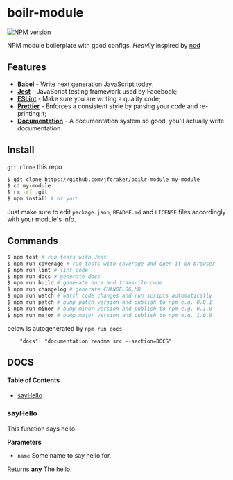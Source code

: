 # boilr-module

[![NPM version](https://img.shields.io/npm/v/boilr-module.svg?style=flat-square)](https://npmjs.org/package/boilr-module)

NPM module boilerplate with good configs. _Heavily_ inspired by [nod](https://nod.js.org/)

## Features

-   [**Babel**](https://babeljs.io/) - Write next generation JavaScript today;
-   [**Jest**](https://facebook.github.io/jest) - JavaScript testing framework used by Facebook;
-   [**ESLint**](http://eslint.org/) - Make sure you are writing a quality code;
-   [**Prettier**](https://prettier.io/) - Enforces a consistent style by parsing your code and re-printing it;
-   [**Documentation**](http://documentation.js.org/) - A documentation system so good, you'll actually write documentation.

## Install

`git clone` this repo

```sh
$ git clone https://github.com/jforaker/boilr-module my-module
$ cd my-module
$ rm -rf .git
$ npm install # or yarn
```

Just make sure to edit `package.json`, `README.md` and `LICENSE` files accordingly with your module's info.

## Commands

```sh
$ npm test # run tests with Jest
$ npm run coverage # run tests with coverage and open it on browser
$ npm run lint # lint code
$ npm run docs # generate docs
$ npm run build # generate docs and transpile code
$ npm run changelog # generate CHANGELOG.MD
$ npm run watch # watch code changes and run scripts automatically
$ npm run patch # bump patch version and publish to npm e.g. 0.0.1
$ npm run minor # bump minor version and publish to npm e.g. 0.1.0
$ npm run major # bump major version and publish to npm e.g. 1.0.0
```

below is autogenerated by `npm run docs`

        "docs": "documentation readme src --section=DOCS"

## DOCS

<!-- Generated by documentation.js. Update this documentation by updating the source code. -->

#### Table of Contents

-   [sayHello](#sayhello)

### sayHello

This function says hello.

**Parameters**

-   `name`  Some name to say hello for.

Returns **any** The hello.
